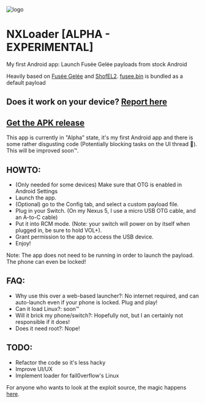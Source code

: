 ![logo](https://i.imgur.com/o335KYo.png "logo")

# NXLoader [ALPHA - EXPERIMENTAL]
My first Android app: Launch Fusée Gelée payloads from stock Android

Heavily based on [Fusée Gelée](https://github.com/reswitched/fusee-launcher/) and [ShofEL2](https://github.com/fail0verflow/shofel2). [fusee.bin](https://github.com/ktemkin/Atmosphere/tree/poc_nvidia/fusee) is bundled as a default payload

## Does it work on your device? [Report here](https://github.com/DavidBuchanan314/NXLoader/issues/1)
## [Get the APK release](https://github.com/DavidBuchanan314/NXLoader/releases)

This app is currently in "Alpha" state, it's my first Android app and there
is some rather disgusting code (Potentially blocking tasks on the UI thread 🤢). This will be improved soon™.

## HOWTO:
- (Only needed for some devices) Make sure that OTG is enabled in Android Settings
- Launch the app.
- (Optional) go to the Config tab, and select a custom payload file.
- Plug in your Switch. (On my Nexus 5, I use a micro USB OTG cable, and an A-to-C cable)
- Put it into RCM mode. (Note: your switch will power on by itself when plugged in, be sure to hold VOL+).
- Grant permission to the app to access the USB device.
- Enjoy!

Note: The app does not need to be running in order to launch the payload. The phone can even be locked!

## FAQ:
- Why use this over a web-based launcher?: No internet required, and can auto-launch even if your phone is locked. Plug and play!
- Can it load Linux?: soon™
- Will it brick my phone/switch?: Hopefully not, but I an certainly not responsible if it does!
- Does it need root?: Nope!

## TODO:
- Refactor the code so it's less hacky
- Improve UI/UX
- Implement loader for fail0verflow's Linux

For anyone who wants to look at the exploit source, the magic happens [here](https://github.com/DavidBuchanan314/NXLoader/blob/master/app/src/main/java/io/github/davidbuchanan314/nxloader/PrimaryLoader.java).
